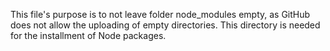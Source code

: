 This file's purpose is to not leave folder node_modules empty,
as GitHub does not allow the uploading of empty directories. This directory is needed for the installment of Node packages.
